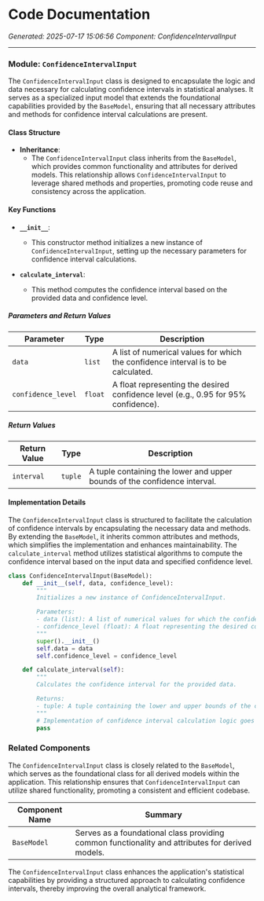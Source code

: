 # Code Documentation

*Generated: 2025-07-17 15:06:56*
*Component: ConfidenceIntervalInput*

---

### Module: `ConfidenceIntervalInput`

The `ConfidenceIntervalInput` class is designed to encapsulate the logic and data necessary for calculating confidence intervals in statistical analyses. It serves as a specialized input model that extends the foundational capabilities provided by the `BaseModel`, ensuring that all necessary attributes and methods for confidence interval calculations are present.

#### Class Structure

- **Inheritance**: 
  - The `ConfidenceIntervalInput` class inherits from the `BaseModel`, which provides common functionality and attributes for derived models. This relationship allows `ConfidenceIntervalInput` to leverage shared methods and properties, promoting code reuse and consistency across the application.

#### Key Functions

- **`__init__`**: 
  - This constructor method initializes a new instance of `ConfidenceIntervalInput`, setting up the necessary parameters for confidence interval calculations.

- **`calculate_interval`**: 
  - This method computes the confidence interval based on the provided data and confidence level.

##### Parameters and Return Values

| Parameter          | Type       | Description                                                  |
|--------------------|------------|--------------------------------------------------------------|
| `data`             | `list`     | A list of numerical values for which the confidence interval is to be calculated. |
| `confidence_level` | `float`    | A float representing the desired confidence level (e.g., 0.95 for 95% confidence). |

##### Return Values

| Return Value       | Type       | Description                                                  |
|--------------------|------------|--------------------------------------------------------------|
| `interval`         | `tuple`    | A tuple containing the lower and upper bounds of the confidence interval. |

#### Implementation Details

The `ConfidenceIntervalInput` class is structured to facilitate the calculation of confidence intervals by encapsulating the necessary data and methods. By extending the `BaseModel`, it inherits common attributes and methods, which simplifies the implementation and enhances maintainability. The `calculate_interval` method utilizes statistical algorithms to compute the confidence interval based on the input data and specified confidence level.

```python
class ConfidenceIntervalInput(BaseModel):
    def __init__(self, data, confidence_level):
        """
        Initializes a new instance of ConfidenceIntervalInput.

        Parameters:
        - data (list): A list of numerical values for which the confidence interval is to be calculated.
        - confidence_level (float): A float representing the desired confidence level (e.g., 0.95 for 95% confidence).
        """
        super().__init__()
        self.data = data
        self.confidence_level = confidence_level

    def calculate_interval(self):
        """
        Calculates the confidence interval for the provided data.

        Returns:
        - tuple: A tuple containing the lower and upper bounds of the confidence interval.
        """
        # Implementation of confidence interval calculation logic goes here
        pass
```

### Related Components

The `ConfidenceIntervalInput` class is closely related to the `BaseModel`, which serves as the foundational class for all derived models within the application. This relationship ensures that `ConfidenceIntervalInput` can utilize shared functionality, promoting a consistent and efficient codebase.

| Component Name               | Summary                                                                                     |
|------------------------------|---------------------------------------------------------------------------------------------|
| `BaseModel`                  | Serves as a foundational class providing common functionality and attributes for derived models. |

The `ConfidenceIntervalInput` class enhances the application's statistical capabilities by providing a structured approach to calculating confidence intervals, thereby improving the overall analytical framework.